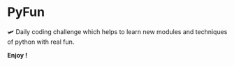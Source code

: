 # PyFun

🛩 Daily coding challenge which helps to learn new modules and techniques of python with real fun.

**Enjoy !**

